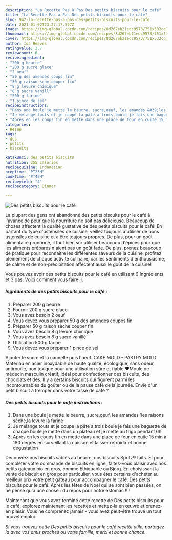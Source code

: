 ```yaml
---
description: "La Recette Pas à Pas Des petits biscuits pour le café"
title: "La Recette Pas à Pas Des petits biscuits pour le café"
slug: 942-la-recette-pas-a-pas-des-petits-biscuits-pour-le-cafe
date: 2021-01-02T23:27:17.597Z
image: https://img-global.cpcdn.com/recipes/8d267eb21edc9573/751x532cq70/des-petits-biscuits-pour-le-cafe-photo-principale-de-la-recette.jpg
thumbnail: https://img-global.cpcdn.com/recipes/8d267eb21edc9573/751x532cq70/des-petits-biscuits-pour-le-cafe-photo-principale-de-la-recette.jpg
cover: https://img-global.cpcdn.com/recipes/8d267eb21edc9573/751x532cq70/des-petits-biscuits-pour-le-cafe-photo-principale-de-la-recette.jpg
author: Ida Reeves
ratingvalue: 3.7
reviewcount: 6
recipeingredient:
- "200 g beurre"
- "200 g sucre glace"
- "2 oeuf"
- "50 g des amendes coups fin"
- "50 g raison sche couper fin"
- "8 g levure chimique"
- "8 g sucre vanill"
- "500 g farine"
- "1 pince de sel"
recipeinstructions:
- "Dans une boule je mette le beurre, sucre,oeuf, les amandes &#39;les raisons sèche,la levure la farine"
- "Je mélange touts et je coupe la pâte a trois boule je fais une baguette de chaque boule je mette dans un plateau et je mette au frigo pendant 6h"
- "Après en les coups fin en mette dans une place de four en cuite 15 min à 180 degrés en surveillant la cuisson et laisser refroidir et bonne dégustation"
categories:
- Resep
tags:
- des
- petits
- biscuits

katakunci: des petits biscuits 
nutrition: 255 calories
recipecuisine: Indonesian
preptime: "PT23M"
cooktime: "PT45M"
recipeyield: "4"
recipecategory: Dinner

---
```



![Des petits biscuits pour le café](https://img-global.cpcdn.com/recipes/8d267eb21edc9573/751x532cq70/des-petits-biscuits-pour-le-cafe-photo-principale-de-la-recette.jpg)

La plupart des gens ont abandonné des petits biscuits pour le café à l'avance de peur que la nourriture ne soit pas délicieuse. Beaucoup de choses affectent la qualité gustative de des petits biscuits pour le café! En partant du type d'ustensiles de cuisine, veillez toujours à utiliser de bons ustensiles de cuisine et à être toujours propres. De plus, pour un goût alimentaire prononcé, il faut bien sûr utiliser beaucoup d'épices pour que les aliments préparés n'aient pas un goût fade. De plus, prenez beaucoup de pratique pour reconnaître les différentes saveurs de la cuisine, profitez pleinement de chaque activité culinaire, car les sentiments d'enthousiasme, de calme et de non-précipitation affectent aussi le goût de la cuisine!

<!--inarticleads1-->

Vous pouvez avoir des petits biscuits pour le café en utilisant 9 Ingrédients et 3 pas. Voici comment vous faire il.

##### Ingrédients de des petits biscuits pour le café :

1. Préparer 200 g beurre
1. Fournir 200 g sucre glace
1. Vous avez besoin 2 oeuf
1. Vous devez vous préparer 50 g des amendes coupés fin
1. Préparer 50 g raison sèche couper fin
1. Vous avez besoin 8 g levure chimique
1. Vous avez besoin 8 g sucre vanillé
1. Utilisation 500 g farine
1. Vous devez vous préparer 1 pince de sel


Ajouter le sucre et la cannelle puis l&#39;oeuf. CAKE MOLD - PASTRY MOLD Matériau en acier inoxydable de haute qualité, écologique, sans odeur, antirouille, non toxique pour une utilisation sûre et fiable.♥Moule de médecin masculin créatif, idéal pour confectionner des biscuits, des chocolats et des. Il y a certains biscuits qui figurent parmi les incontournables du goûter ou de la pause café de la journée. Envie d&#39;un petit biscuit à tremper dans votre tasse de café ? 

<!--inarticleads2-->

##### Des petits biscuits pour le café instructions :

1. Dans une boule je mette le beurre, sucre,oeuf, les amandes &#39;les raisons sèche,la levure la farine
1. Je mélange touts et je coupe la pâte a trois boule je fais une baguette de chaque boule je mette dans un plateau et je mette au frigo pendant 6h
1. Après en les coups fin en mette dans une place de four en cuite 15 min à 180 degrés en surveillant la cuisson et laisser refroidir et bonne dégustation


Découvrez nos biscuits sablés au beurre, nos biscuits Spritz® faits. Et pour compléter votre commande de biscuits en ligne, faites-vous plaisir avec nos petits gateaux bio en gros, comme Ethiquable ou Bjorg. En choisissant la vente de biscuit en gros pour particulier, vous êtes certains d&#39;acheter au meilleur prix votre petit gâteau pour accompagner le café. Des petits biscuits pour le café. Après les fêtes de Noël qui se sont bien passées, on ne pense qu&#39;à une chose : du repos pour notre estomac !!!! 

<!--inarticleads1-->

<p>
Maintenant que vous avez terminé cette recette de Des petits biscuits pour le café, explorez maintenant les recettes et mettez-la en œuvre et prenez-en plaisir. Vous ne comprenez jamais - vous avez peut-être trouvé un tout nouvel emploi.
</p>

<p>
<i>Si vous trouvez cette Des petits biscuits pour le café recette utile, partagez-la avec vos amis proches ou votre famille, merci et bonne chance.</i>
</p>
